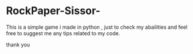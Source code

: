# RockPaper-Sissor-

This is a simple game i made in python , just to check my abailities and feel free to suggest me any tips related to my code.

thank you
